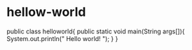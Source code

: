 # hellow-world
public class helloworld{
public static void main(String args[]){
  System.out.println(" Hello world! ");
}
}

